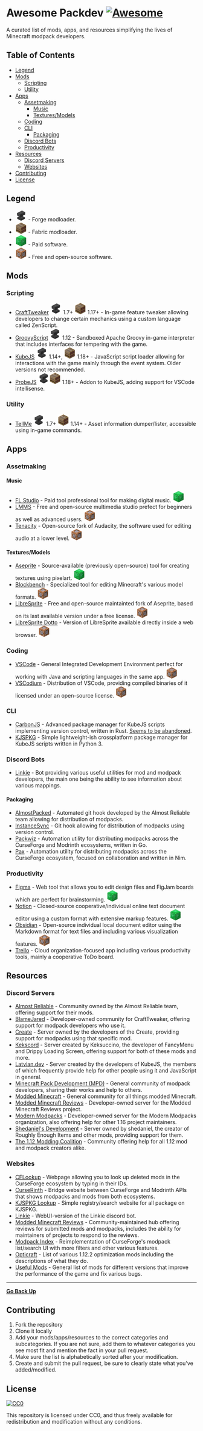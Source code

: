 # Awesome Packdev [![Awesome](https://cdn.rawgit.com/sindresorhus/awesome/d7305f38d29fed78fa85652e3a63e154dd8e8829/media/badge.svg)](https://github.com/sindresorhus/awesome)

A curated list of mods, apps, and resources simplifying the lives of Minecraft modpack developers.

## Table of Contents

- [Legend](#legend)
- [Mods](#mods)
  - [Scripting](#scripting)
  - [Utility](#utility)
- [Apps](#apps)
  - [Assetmaking](#assetmaking)
    - [Music](#music)
    - [Textures/Models](#texturesmodels)
  - [Coding](#coding)
  - [CLI](#cli)
    - [Packaging](#packaging)
  - [Discord Bots](#discord-bots)
  - [Productivity](#productivity)
- [Resources](#resources)
  - [Discord Servers](#discord-servers)
  - [Websites](#websites)
- [Contributing](#contributing)
- [License](#license)

## Legend

- [![Forge](https://raw.githubusercontent.com/Modern-Modpacks/awesome-packdev/main/icons/forge.png)](## "Forge") - Forge modloader.
- [![Fabric](https://raw.githubusercontent.com/Modern-Modpacks/awesome-packdev/main/icons/fabric.png)](## "Fabric") - Fabric modloader.
- [![paid](https://raw.githubusercontent.com/Modern-Modpacks/awesome-packdev/main/icons/paid.png)](## "Paid software") - Paid software.
- [![foss](https://raw.githubusercontent.com/Modern-Modpacks/awesome-packdev/main/icons/foss.png)](## "Free and open-source software") - Free and open-source software.

## Mods

### Scripting

- [CraftTweaker](https://curseforge.com/minecraft/mc-mods/crafttweaker) [![Forge](https://raw.githubusercontent.com/Modern-Modpacks/awesome-packdev/main/icons/forge.png)](## "Forge") 1.7+ [![Fabric](https://raw.githubusercontent.com/Modern-Modpacks/awesome-packdev/main/icons/fabric.png)](## "Fabric") 1.17+ - In-game feature tweaker allowing developers to change certain mechanics using a custom language called ZenScript.
- [GroovyScript](https://curseforge.com/minecraft/mc-mods/groovyscript) [![Forge](https://raw.githubusercontent.com/Modern-Modpacks/awesome-packdev/main/icons/forge.png)](## "Forge") 1.12 - Sandboxed Apache Groovy in-game interpreter that includes interfaces for tempering with the game.
- [KubeJS](https://curseforge.com/minecraft/mc-mods/kubejs) [![Forge](https://raw.githubusercontent.com/Modern-Modpacks/awesome-packdev/main/icons/forge.png)](## "Forge") 1.14+, [![Fabric](https://raw.githubusercontent.com/Modern-Modpacks/awesome-packdev/main/icons/fabric.png)](## "Fabric") 1.18+ - JavaScript script loader allowing for interactions with the game mainly through the event system. Older versions not recommended.  
- [ProbeJS](https://curseforge.com/minecraft/mc-mods/probejs) [![Forge](https://raw.githubusercontent.com/Modern-Modpacks/awesome-packdev/main/icons/forge.png)](## "Forge")[![Fabric](https://raw.githubusercontent.com/Modern-Modpacks/awesome-packdev/main/icons/fabric.png)](## "Fabric") 1.18+ - Addon to KubeJS, adding support for VSCode intellisense. 

### Utility

- [TellMe](https://curseforge.com/minecraft/mc-mods/tellme) [![Forge](https://raw.githubusercontent.com/Modern-Modpacks/awesome-packdev/main/icons/forge.png)](## "Forge") 1.7+ [![Fabric](https://raw.githubusercontent.com/Modern-Modpacks/awesome-packdev/main/icons/fabric.png)](## "Fabric") 1.14+ - Asset information dumper/lister, accessible using in-game commands.

## Apps

### Assetmaking

#### Music

- [FL Studio](https://www.image-line.com/) - Paid tool professional tool for making digital music. [![paid](https://raw.githubusercontent.com/Modern-Modpacks/awesome-packdev/main/icons/paid.png)](## "Paid software")
- [LMMS](https://lmms.io/) - Free and open-source multimedia studio prefect for beginners as well as advanced users. [![foss](https://raw.githubusercontent.com/Modern-Modpacks/awesome-packdev/main/icons/foss.png)](## "Free and open-source software")
- [Tenacity](https://github.com/jd/tenacity) - Open-source fork of Audacity, the software used for editing audio at a lower level. [![foss](https://raw.githubusercontent.com/Modern-Modpacks/awesome-packdev/main/icons/foss.png)](## "Free and open-source software")

#### Textures/Models

- [Aseprite](https://www.aseprite.org/) - Source-available (previously open-source) tool for creating textures using pixelart. [![paid](https://raw.githubusercontent.com/Modern-Modpacks/awesome-packdev/main/icons/paid.png)](## "Paid software")
- [Blockbench](https://www.blockbench.net/) - Specialized tool for editing Minecraft's various model formats. [![foss](https://raw.githubusercontent.com/Modern-Modpacks/awesome-packdev/main/icons/foss.png)](## "Free and open-source software")
- [LibreSprite](https://libresprite.github.io/) - Free and open-source maintainted fork of Aseprite, based on its last available version under a free license. [![foss](https://raw.githubusercontent.com/Modern-Modpacks/awesome-packdev/main/icons/foss.png)](## "Free and open-source software")
- [LibreSprite Dotto](https://libresprite.github.io/Dotto/) - Version of LibreSprite available directly inside a web browser. [![foss](https://raw.githubusercontent.com/Modern-Modpacks/awesome-packdev/main/icons/foss.png)](## "Free and open-source software")

### Coding

- [VSCode](https://code.visualstudio.com/) - General Integrated Development Environment perfect for working with Java and scripting languages in the same app. [![foss](https://raw.githubusercontent.com/Modern-Modpacks/awesome-packdev/main/icons/foss.png)](## "Free and open-source software")
- [VSCodium](https://vscodium.com/) - Distribution of VSCode, providing compiled binaries of it licensed under an open-source license. [![foss](https://raw.githubusercontent.com/Modern-Modpacks/awesome-packdev/main/icons/foss.png)](## "Free and open-source software")

### CLI

- [CarbonJS](https://github.com/malezjaa/carbonjs) - Advanced package manager for KubeJS scripts implementing version control, written in Rust. [Seems to be abandoned](https://carbon.beanstech.tech/).
- [KJSPKG](https://github.com/Modern-Modpacks/kjspkg) - Simple lightweight-ish crossplatform package manager for KubeJS scripts written in Python 3.

### Discord Bots

- [Linkie](https://linkie.shedaniel.dev/) - Bot providing various useful utilities for mod and modpack developers, the main one being the ability to see information about various mappings.

#### Packaging

- [AlmostPacked](https://github.com/AlmostReliable/almostpacked) - Automated git hook developed by the Almost Reliable team allowing for distribution of modpacks.
- [InstanceSync](https://github.com/Vazkii/InstanceSync) - Git hook allowing for distribution of modpacks using version control.
- [Packwiz](https://packwiz.infra.link/) - Automation utility for distributing modpacks across the CurseForge and Modrinth ecosystems, written in Go.
- [Pax](https://github.com/froehlichA/pax) - Automation utility for distributing modpacks across the CurseForge ecosystem, focused on collaboration and written in Nim.

### Productivity

- [Figma](https://figma.com) - Web tool that allows you to edit design files and FigJam boards which are perfect for brainstorming. [![paid](https://raw.githubusercontent.com/Modern-Modpacks/awesome-packdev/main/icons/paid.png)](## "Paid software")
- [Notion](https://www.notion.so/) - Closed-source cooperative/individual online text document editor using a custom format with extensive markup features. [![paid](https://raw.githubusercontent.com/Modern-Modpacks/awesome-packdev/main/icons/paid.png)](## "Paid software")
- [Obsidian](https://obsidian.md/) - Open-source individual local document editor using the Markdown format for text files and including various visualization features. [![foss](https://raw.githubusercontent.com/Modern-Modpacks/awesome-packdev/main/icons/foss.png)](## "Free and open-source software")
- [Trello](https://trello.com) - Cloud organization-focused app including various productivity tools, mainly a cooperative ToDo board.

## Resources

### Discord Servers

- [Almost Reliable](https://discord.com/invite/ThFnwZCyYY) - Community owned by the Almost Reliable team, offering support for their mods.
- [BlameJared](http://discord.blamejared.com/) - Developer-owned community for CraftTweaker, offering support for modpack developers who use it.
- [Create](https://discord.gg/AjRTh6B) - Server owned by the developers of the Create, providing support for modpacks using that specific mod.
- [Kekscord](https://discord.gg/rhayah27GC) - Server created by Keksuccino, the developer of FancyMenu and Drippy Loading Screen, offering support for both of these mods and more.
- [Latvian.dev](https://discord.gg/lat) - Server created by the developers of KubeJS, the members of which frequently provide help for other people using it and JavaScript in general.
- [Minecraft Pack Development (MPD)](https://discord.gg/R4tBduGsne) - General community of modpack developers, sharing their works and help to others.
- [Modded Minecraft](https://discord.gg/moddedmc) - General community for all things modded Minecraft.
- [Modded Minecraft Reviews](https://discord.gg/vGphAv7TZA) - Developer-owned server for the Modded Minecraft Reviews project.
- [Modern Modpacks](https://discord.modernmodpacks.site) - Developer-owned server for the Modern Modpacks organization, also offering help for other 1.16 project maintainers.
- [Shedaniel's Development](https://discord.gg/Vs9AVkxjYY) - Server owned by shedaniel, the creator of Roughly Enough Items and other mods, providing support for them.
- [The 1.12 Modding Coalition](https://discord.gg/2JZ8KePDKd) - Community offering help for all 1.12 mod and modpack creators alike.

### Websites

- [CFLookup](https://cflookup.com/) - Webpage allowing you to look up deleted mods in the CurseForge ecosystem by typing in their IDs.
- [CurseRinth](https://curserinth.kuylar.dev/) - Bridge website between CurseForge and Modrinth APIs that shows modpacks and mods from both ecosystems.
- [KJSPKG Lookup](https://kjspkglookup.modernmodpacks.site/) - Simple registry/search website for all package on KJSPKG.
- [Linkie](https://linkie.shedaniel.dev/) - WebUI-version of the Linkie discord bot.
- [Modded Minecraft Reviews](https://mmcreviews.com/) - Community-maintained hub offering reviews for submitted mods and modpacks, includes the ability for maintainers of projects to respond to the reviews.
- [Modpack Index](https://www.modpackindex.com/) - Reimplementation of CurseForge's modpack list/search UI with more filters and other various features.
- [Opticraft](https://red-studio-ragnarok.github.io/Opticraft/) - List of various 1.12.2 optimization mods including the descriptions of what they do.
- [Useful Mods](https://github.com/TheUsefulLists/UsefulMods) - General list of mods for different versions that improve the performance of the game and fix various bugs.

---

[**Go Back Up**](#table-of-contents)

## Contributing

1. Fork the repository
2. Clone it locally
3. Add your mods/apps/resources to the correct categories and subcategories. If you are not sure, add them to whatever categories you see most fit and mention the fact in your pull request.
4. Make sure the list is alphabetically sorted after your modification.
5. Create and submit the pull request, be sure to clearly state what you've added/modified.

## License

[![CC0](https://upload.wikimedia.org/wikipedia/commons/thumb/4/43/CC_Zero_badge.svg/88px-CC_Zero_badge.svg.png)](https://github.com/Modern-Modpacks/awesome-packdev/blob/main/LICENSE)

This repository is licensed under CC0, and thus freely available for redistribution and modification without any conditions.
